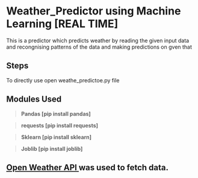 # Weather_Predictor using Machine Learning  [REAL TIME]

This is a predictor which predicts weather by reading the given input data
and recongnising patterns of the data and making predictions on gven that

## Steps
To directly use open weathe_predictoe.py file
## Modules Used
> **Pandas  [pip install pandas]**

> **requests [pip install requests]**

> **Sklearn [pip install sklearn]**

> **Joblib [pip install joblib]**

## <a href='https://openweathermap.org/api'>Open Weather API </a> was used to fetch data.
 
